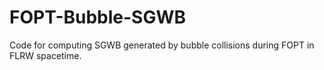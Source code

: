 # FOPT-Bubble-SGWB
Code for computing SGWB generated by bubble collisions during FOPT in FLRW spacetime.
